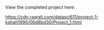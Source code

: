 View the completed project here:

https://cdn.rawgit.com/datasci611/project-1-kshah1996/06d8bd30/Project_1.html

